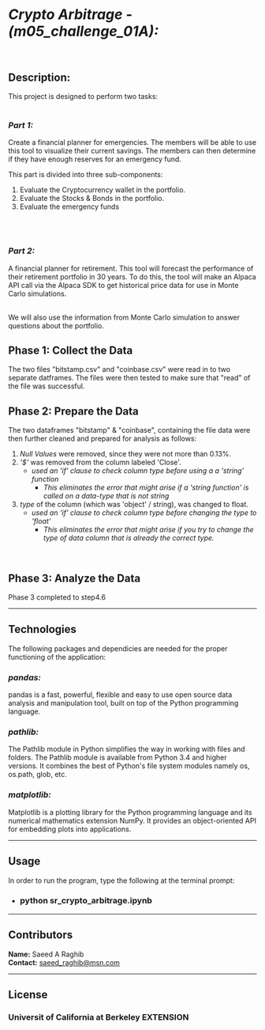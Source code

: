 # *Crypto Arbitrage - (m05_challenge_01A):*<br><br>

## **Description:**<br>
This project is designed to perform two tasks:
<br>
<br>
### ***Part 1:***<br>
Create a financial planner for emergencies. The members will be able to use this tool to visualize their current savings. The members can then determine if they have enough reserves for an emergency fund.<br>

This part is divided into three sub-components:<br>
1. Evaluate the Cryptocurrency wallet in the portfolio.
2. Evaluate the Stocks & Bonds in the portfolio.
3. Evaluate the emergency funds
<br>
<br>

### ***Part 2:***<br>
A financial planner for retirement. This tool will forecast the performance of their retirement portfolio in 30 years. To do this, the tool will make an Alpaca API call via the Alpaca SDK to get historical price data for use in Monte Carlo simulations.

<br>
We will also use the information from Monte Carlo simulation to answer questions about the portfolio.
<br>

## **Phase 1: Collect the Data**<br>
The two files "bitstamp.csv" and "coinbase.csv" were read in to two separate datframes. The files were then tested to make sure that "read" of the file was successful.
<br>

## **Phase 2: Prepare the Data**<br>
The two dataframes "bitstamp" & "coinbase", containing the file data were then further cleaned and prepared for analysis as follows:
1. *Null Values* were removed, since they were not more than 0.13%.
2. *'$'* was removed from the column labeled 'Close'.
    *   *used an 'if' clause to check column type before using a a 'string' function*
        * *This eliminates the error that might arise if a 'string function' is called on a data-type that is not string*
3. *type* of the column (which was 'object' / string), was changed to float.
    *   *used an 'if' clause to check column type before changing the type to 'float'*
        * *This eliminates the error that might arise if you try to change the type of data column that is already the correct type.*
<br>

## **Phase 3: Analyze the Data**<br>
Phase 3 completed to step4.6
<br>

---

## Technologies

The following packages and dependicies are needed for the proper functioning of the application:
### *pandas:*  
pandas is a fast, powerful, flexible and easy to use open source data analysis and manipulation tool,
built on top of the Python programming language.
<br>
### *pathlib:*
The Pathlib module in Python simplifies the way in working with files and folders. The Pathlib module is available from Python 3.4 and higher versions. It combines the best of Python's file system modules namely os, os.path, glob, etc.
<br>
### *matplotlib:*
Matplotlib is a plotting library for the Python programming language and its numerical mathematics extension NumPy. It provides an object-oriented API for embedding plots into applications.
<br>

---

## Usage

In order to run the program, type the following at the terminal prompt:
* ### python sr_crypto_arbitrage.ipynb

---

## Contributors

**Name:** Saeed A Raghib<br>
**Contact:** saeed_raghib@msn.com

---

## License

### Universit of California at Berkeley EXTENSION
